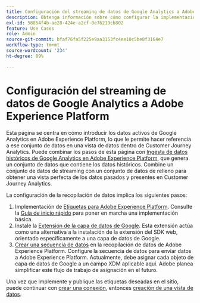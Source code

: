 ```yaml
---
title: Configuración del streaming de datos de Google Analytics a Adobe Experience Platform
description: Obtenga información sobre cómo configurar la implementación para enviar una capa de datos de Google a Adobe Experience Platform
exl-id: 58854f4b-ae28-424e-a2cf-0e76219cb802
feature: Use Cases
role: Admin
source-git-commit: bfaf76fa5f225e9aa3153fc4ee10c5be8f3164e7
workflow-type: tm+mt
source-wordcount: '234'
ht-degree: 89%

---
```


# Configuración del streaming de datos de Google Analytics a Adobe Experience Platform

Esta página se centra en cómo introducir los datos activos de Google Analytics en Adobe Experience Platform, lo que le permite hacer referencia a ese conjunto de datos en una vista de datos dentro de Customer Journey Analytics. Puede combinar los pasos de esta página con [Ingesta de datos históricos de Google Analytics en Adobe Experience Platform](backfill.md), que genera un conjunto de datos que contiene los datos históricos. Combine un conjunto de datos de streaming con un conjunto de datos de relleno para obtener una vista perfecta de los datos pasados y presentes en Customer Journey Analytics.

La configuración de la recopilación de datos implica los siguientes pasos:

1. Implementación de [Etiquetas para Adobe Experience Platform](https://experienceleague.adobe.com/docs/experience-platform/tags/home.html?lang=es). Consulte la [Guía de inicio rápido](https://experienceleague.adobe.com/docs/experience-platform/tags/get-started/quick-start.html?lang=es) para poner en marcha una implementación básica.
1. Instale la [Extensión de la capa de datos de Google](https://experienceleague.adobe.com/docs/experience-platform/tags/extensions/adobe/google-data-layer/overview.html?lang=es). Esta extensión actúa como una alternativa a la instalación de la extensión del SDK web, orientado específicamente a una capa de datos de Google.
1. [Crear una secuencia de datos](https://experienceleague.adobe.com/docs/experience-platform/edge/datastreams/overview.html?lang=es) en la recopilación de datos de Adobe Experience Platform. Configure la secuencia de datos para enviar datos a Adobe Experience Platform. Actualmente, debe asignar cada objeto de capa de datos de Google a un campo XDM aplicable aquí. Adobe planea simplificar este flujo de trabajo de asignación en el futuro.

Una vez que implemente y publique las etiquetas deseadas en el sitio, puede continuar con [crear una conexión](/help/connections/create-connection.md), entonces [creación de una vista de datos](/help/data-views/create-dataview.md).
